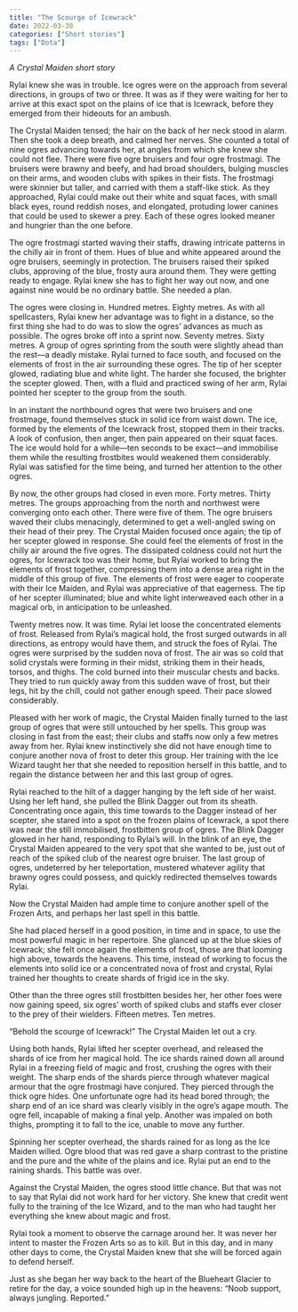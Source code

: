 ```yaml
---
title: "The Scourge of Icewrack"
date: 2022-03-30
categories: ["Short stories"]
tags: ["Dota"]
---
```


*A Crystal Maiden short story*

Rylai knew she was in trouble. Ice ogres were on the approach from several directions, in groups of two or three. It was as if they were waiting for her to arrive at this exact spot on the plains of ice that is Icewrack, before they emerged from their hideouts for an ambush.

The Crystal Maiden tensed; the hair on the back of her neck stood in alarm. Then she took a deep breath, and calmed her nerves. She counted a total of nine ogres advancing towards her, at angles from which she knew she could not flee. There were five ogre bruisers and four ogre frostmagi. The bruisers were brawny and beefy, and had broad shoulders, bulging muscles on their arms, and wooden clubs with spikes in their fists. The frostmagi were skinnier but taller, and carried with them a staff-like stick. As they approached, Rylai could make out their white and squat faces, with small black eyes, round reddish noses, and elongated, protuding lower canines that could be used to skewer a prey. Each of these ogres looked meaner and hungrier than the one before. 

The ogre frostmagi started waving their staffs, drawing intricate patterns in the chilly air in front of them. Hues of blue and white appeared around the ogre bruisers, seemingly in protection. The bruisers raised their spiked clubs, approving of the blue, frosty aura around them. They were getting ready to engage. Rylai knew she has to fight her way out now, and one against nine would  be no ordinary battle. She needed a plan.

The ogres were closing in. Hundred metres. Eighty metres. As with all spellcasters, Rylai knew her advantage was to fight in a distance, so the first thing she had to do was to slow the ogres’ advances as much as possible. The ogres broke off into a sprint now. Seventy metres. Sixty metres. A group of ogres sprinting from the south were slightly ahead than the rest—a deadly mistake. Rylai turned to face south, and focused on the elements of frost in the air surrounding these ogres. The tip of her scepter glowed, radiating blue and white light. The harder she focused, the brighter the scepter glowed. Then, with a fluid and practiced swing of her arm, Rylai pointed her scepter to the group from the south.

In an instant the northbound ogres that were two bruisers and one frostmage, found themselves stuck in solid ice from waist down. The ice, formed by the elements of the Icewrack frost, stopped them in their tracks. A look of confusion, then anger, then pain appeared on their squat faces. The ice would hold for a while—ten seconds to be exact—and immobilise them while the resulting frostbites would weakened them considerably. Rylai was satisfied for the time being, and turned her attention to the other ogres.

By now, the other groups had closed in even more. Forty metres. Thirty metres. The groups approaching from the north and northwest were converging onto each other. There were five of them. The ogre bruisers waved their clubs menacingly, determined to get a well-angled swing on their head of their prey. The Crystal Maiden focused once again; the tip of her scepter glowed in response. She could feel the elements of frost in the chilly air around the five ogres. The dissipated coldness could not hurt the ogres, for Icewrack too was their home, but Rylai worked to bring the elements of frost together, compressing them into a dense area right in the middle of this group of five. The elements of frost were eager to cooperate with their Ice Maiden, and Rylai was appreciative of that eagerness. The tip of her scepter illuminated; blue and white light interweaved each other in a magical orb, in anticipation to be unleashed.

Twenty metres now. It was time. Rylai let loose the concentrated elements of frost. Released from Rylai’s magical hold, the frost surged outwards in all directions, as entropy would have them, and struck the foes of Rylai. The ogres were surprised by the sudden nova of frost. The air was so cold that solid crystals were forming in their midst, striking them in their heads, torsos, and thighs. The cold burned into their muscular chests and backs. They tried to run quickly away from this sudden wave of frost, but their legs, hit by the chill, could not gather enough speed. Their pace slowed considerably.

Pleased with her work of magic, the Crystal Maiden finally turned to the last group of ogres that were still untouched by her spells. This group was closing in fast from the east; their clubs and staffs now only a few metres away from her. Rylai knew instinctively she did not have enough time to conjure another nova of frost to deter this group. Her training with the Ice Wizard taught her that she needed to reposition herself in this battle, and to regain the distance between her and this last group of ogres.

Rylai reached to the hilt of a dagger hanging by the left side of her waist. Using her left hand, she pulled the Blink Dagger out from its sheath. Concentrating once again, this time towards to the Dagger instead of her scepter, she stared into a spot on the frozen plains of Icewrack, a spot there was near the still immobilised, frostbitten group of ogres. The Blink Dagger glowed in her hand, responding to Rylai’s will. In the blink of an eye, the Crystal Maiden appeared to the very spot that she wanted to be, just out of reach of the spiked club of the nearest ogre bruiser. The last group of ogres, undeterred by her teleportation, mustered whatever agility that brawny ogres could possess, and quickly redirected themselves towards Rylai.

Now the Crystal Maiden had ample time to conjure another spell of the Frozen Arts, and perhaps her last spell in this battle.

She had placed herself in a good position, in time and in space, to use the most powerful magic in her repertoire. She glanced up at the blue skies of Icewrack; she felt once again the elements of frost, those are that looming high above, towards the heavens. This time, instead of working to focus the elements into solid ice or a concentrated nova of frost and crystal, Rylai trained her thoughts to create shards of frigid ice in the sky.

Other than the three ogres still frostbitten besides her, her other foes were now gaining speed, six ogres’ worth of spiked clubs and staffs ever closer to the prey of their wielders. Fifteen metres. Ten metres.

“Behold the scourge of Icewrack!” The Crystal Maiden let out a cry.

Using both hands, Rylai lifted her scepter overhead, and released the shards of ice from her magical hold. The ice shards rained down all around Rylai in a freezing field of magic and frost, crushing the ogres with their weight. The sharp ends of the shards pierce through whatever magical armour that the ogre frostmagi have conjured. They pierced through the thick ogre hides. One unfortunate ogre had its head bored through; the sharp end of an ice shard was clearly visibly in the ogre’s agape mouth. The ogre fell, incapable of making a final yelp. Another was impaled on both thighs, prompting it to fall to the ice, unable to move any further.

Spinning her scepter overhead, the shards rained for as long as the Ice Maiden willed. Ogre blood that was red gave a sharp contrast to the pristine and the pure and the white of the plains and ice. Rylai put an end to the raining shards. This battle was over.

Against the Crystal Maiden, the ogres stood little chance. But that was not to say that Rylai did not work hard for her victory. She knew that credit went fully to the training of the Ice Wizard, and to the man who had taught her everything she knew about magic and frost.

Rylai took a moment to observe the carnage around her. It was never her intent to master the Frozen Arts so as to kill. But in this day, and in many other days to come, the Crystal Maiden knew that she will be forced again to defend herself.

Just as she began her way back to the heart of the Blueheart Glacier to retire for the day, a voice sounded high up in the heavens: “Noob support, always jungling. Reported.”